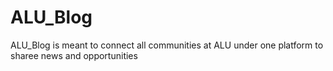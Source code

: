 # ALU_Blog
ALU_Blog is meant to connect all communities at ALU under one platform to sharee news and opportunities
